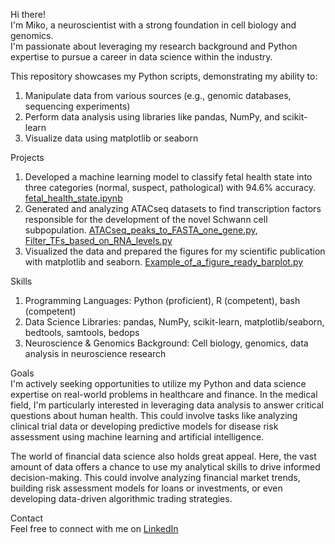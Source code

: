 Hi there!  
I'm Miko, a neuroscientist with a strong foundation in cell biology and genomics.  
I'm passionate about leveraging my research background and Python expertise to pursue a career in data science within the industry.

This repository showcases my Python scripts, demonstrating my ability to:
1) Manipulate data from various sources (e.g., genomic databases, sequencing experiments)
2) Perform data analysis using libraries like pandas, NumPy, and scikit-learn
3) Visualize data using matplotlib or seaborn

Projects
1) Developed a machine learning model to classify fetal health state into three categories (normal, suspect, pathological) with 94.6% accuracy. [fetal_health_state.ipynb](https://github.com/MikoKozlowski/Portfolio/blob/main/fetal_health_state.ipynb)
2) Generated and analyzing ATACseq datasets to find transcription factors responsible for the development of the novel Schwann cell subpopulation. [ATACseq_peaks_to_FASTA_one_gene.py](https://github.com/MikoKozlowski/Portfolio/blob/main/ATACseq_peaks_to_FASTA_one_gene.py), [Filter_TFs_based_on_RNA_levels.py](https://github.com/MikoKozlowski/Portfolio/blob/main/Filter_TFs_based_on_RNA_levels.py)
3) Visualized the data and prepared the figures for my scientific publication with matplotlib and seaborn. [Example_of_a_figure_ready_barplot.py](https://github.com/MikoKozlowski/Portfolio/blob/main/Example_of_a_figure_ready_barplot)

Skills
1) Programming Languages: Python (proficient), R (competent), bash (competent)
2) Data Science Libraries: pandas, NumPy, scikit-learn, matplotlib/seaborn, bedtools, samtools, bedops
3) Neuroscience & Genomics Background: Cell biology, genomics, data analysis in neuroscience research

Goals  
I'm actively seeking opportunities to utilize my Python and data science expertise on real-world problems in healthcare and finance.  In the medical field, I'm particularly interested in leveraging data analysis to answer critical questions about human health. This could involve tasks like analyzing clinical trial data or developing predictive models for disease risk assessment using machine learning and artificial intelligence.

The world of financial data science also holds great appeal. Here, the vast amount of data offers a chance to use my analytical skills to drive informed decision-making. This could involve analyzing financial market trends, building risk assessment models for loans or investments, or even developing data-driven algorithmic trading strategies.

Contact  
Feel free to connect with me on [LinkedIn](https://linkedin.com/in/mikołaj-kozłowski-867962192)
